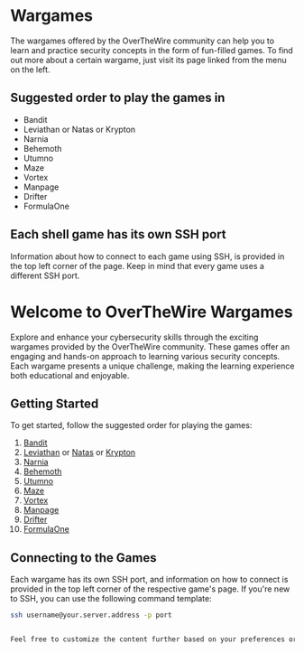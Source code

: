 # Wargames

The wargames offered by the OverTheWire community can help you to learn and practice security concepts in the form of fun-filled games.
To find out more about a certain wargame, just visit its page linked from the menu on the left.

## Suggested order to play the games in
* Bandit
* Leviathan or Natas or Krypton
* Narnia
* Behemoth
* Utumno
* Maze
* Vortex
* Manpage
* Drifter
* FormulaOne

## Each shell game has its own SSH port

Information about how to connect to each game using SSH, is provided in the top left corner of the page. Keep in mind that every game uses a different SSH port.




# Welcome to OverTheWire Wargames

Explore and enhance your cybersecurity skills through the exciting wargames provided by the OverTheWire community. These games offer an engaging and hands-on approach to learning various security concepts. Each wargame presents a unique challenge, making the learning experience both educational and enjoyable.

## Getting Started

To get started, follow the suggested order for playing the games:

1. [Bandit](https://overthewire.org/wargames/bandit/)
2. [Leviathan](https://overthewire.org/wargames/leviathan/) or [Natas](https://overthewire.org/wargames/natas/) or [Krypton](https://overthewire.org/wargames/krypton/)
3. [Narnia](https://overthewire.org/wargames/narnia/)
4. [Behemoth](https://overthewire.org/wargames/behemoth/)
5. [Utumno](https://overthewire.org/wargames/utumno/)
6. [Maze](https://overthewire.org/wargames/maze/)
7. [Vortex](https://overthewire.org/wargames/vortex/)
8. [Manpage](https://overthewire.org/wargames/manpage/)
9. [Drifter](https://overthewire.org/wargames/drifter/)
10. [FormulaOne](https://overthewire.org/wargames/formula/)

## Connecting to the Games

Each wargame has its own SSH port, and information on how to connect is provided in the top left corner of the respective game's page. If you're new to SSH, you can use the following command template:

```bash
ssh username@your.server.address -p port


Feel free to customize the content further based on your preferences or specific instructions you want to provide to users.
